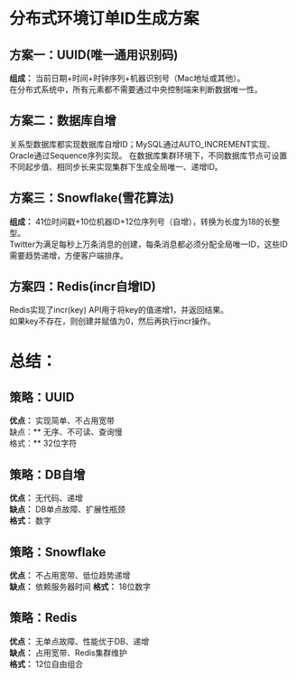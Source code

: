 # 分布式环境订单ID生成方案

## 方案一：UUID(唯一通用识别码)
**组成：**
当前日期+时间+时钟序列+机器识别号（Mac地址或其他）。  
在分布式系统中，所有元素都不需要通过中央控制端来判断数据唯一性。

## 方案二：数据库自增
关系型数据库都实现数据库自增ID；MySQL通过AUTO_INCREMENT实现、Oracle通过Sequence序列实现。
在数据库集群环境下，不同数据库节点可设置不同起步值、相同步长来实现集群下生成全局唯一、递增ID。

## 方案三：Snowflake(雪花算法)
**组成：**
41位时间戳+10位机器ID+12位序列号（自增），转换为长度为18的长整型。  
Twitter为满足每秒上万条消息的创建，每条消息都必须分配全局唯一ID，这些ID需要趋势递增，方便客户端排序。

## 方案四：Redis(incr自增ID)
Redis实现了incr(key) API用于将key的值递增1，并返回结果。  
如果key不存在，则创建并赋值为0，然后再执行incr操作。

# 总结：
## 策略：UUID			
**优点：** 实现简单、不占用宽带						
  缺点：** 无序、不可读、查询慢			
  格式：** 32位字符
  
## 策略：DB自增			
**优点：** 无代码、递增					
**缺点：** DB单点故障、扩展性瓶颈			
**格式：** 数字
  
## 策略：Snowflake			
**优点：** 不占用宽带、低位趋势递增					
**缺点：** 依赖服务器时间	
**格式：** 18位数字
  
## 策略：Redis			
**优点：** 无单点故障、性能优于DB、递增						
**缺点：** 占用宽带、Redis集群维护			
**格式：** 12位自由组合
